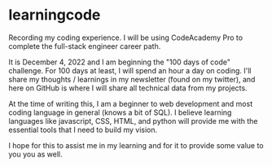 # learningcode
Recording my coding experience. I will be using CodeAcademy Pro to complete the full-stack engineer career path. 

It is December 4, 2022 and I am beginning the "100 days of code" challenge. 
For 100 days at least, I will spend an hour a day on coding. I'll share my thoughts / learnings in my newsletter (found on my twitter), and here on GitHub is where I will share all technical data from my projects. 

At the time of writing this, I am a beginner to web development and most coding language in general (knows a bit of SQL). I believe learning languages like javascript, CSS, HTML, and python will provide me with the essential tools that I need to build my vision.

I hope for this to assist me in my learning and for it to provide some value to you you as well. 

